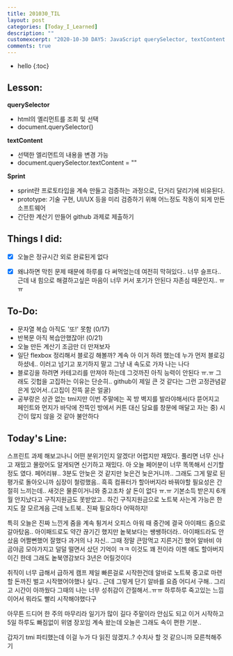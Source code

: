 ```yaml
---
title: 201030_TIL
layout: post
categories: [Today_I_Learned]
description: ""
customexcerpt: "2020-10-30 DAY5: JavaScript querySelector, textContent "
comments: true
---
```


* hello
{:toc}


## Lesson:
 **querySelector**
 - html의 옐리먼트를 조회 및 선택
 - document.querySelector()
 
 **textContent** 
 - 선택한 엘리먼트의 내용을 변경 가능
 - document.querySelector.textContent = ""
 
 **Sprint**
 - sprint란 프로토타입을 계속 만들고 검증하는 과정으로, 단거리 달리기에 비유된다.
 - prototype: 기술 구현, UI/UX 등을 미리 검증하기 위해 어느정도 작동이 되게 만든 소프트웨어
 - 간단한 계산기 만들어 github 과제로 제출하기


## Things I did:
- [x] 오늘은 정규시간 외로 완료된게 없다
- [x] 왜냐하면 막힌 문제 때문에 하루를 다 써먹었는데 여전히 막혀있다.. 너무 슬프다.. 근데 내 힘으로 해결하고싶은 마음이 너무 커서 포기가 안된다 자존심 때문인지.. ㅠㅠ


## To-Do:
- 문자열 복습 아직도 '또!' 못함 (0/17)
- 반복문 아직 복습안했잖아! (0/21)
- 오늘 만든 계산기 조금만 더 만져보자
- 일단 flexbox 정리해서 블로깅 해볼까? 계속 아 이거 하려 했는데 누가 먼저 블로깅 하셨네.. 이러고 넘기고 포기하지 말고 그냥 내 속도로 가자 나는 나다
- 블로깅을 하려면 카테고리를 만져야 하는데 그것까진 아직 능력이 안된다 ㅠ.ㅠ 그래도 깃헙을 고집하는 이유는 단순히.. github이 제일 큰 것 같다는 그런 고정관념같은게 있어서..(고집이 잔뜩 묻은 얼굴)
- 공부랑은 상관 없는 tmi지만 이번 주말에는 꼭 방 벽지를 발라야해서(다 뜯어지고 페인트와 먼지가 바닥에 잔뜩인 방에서 커튼 대신 담요를 창문에 매달고 자는 중) 시간이 많지 않을 것 같아 불안하다 


## Today's Line:
스프린트 과제 해보고나니 어떤 분위기인지 알겠다! 어렵지만 재밌다. 풀리면 너무 신나고 재밌고 몰랐어도 알게되면 신기하고 재밌다. 아 오늘 페어분이 너무 똑똑해서 신기할정도 였다. 페어리뷰.. 3분도 안늦은 것 같지만 늦은건 늦은거니까.. 그래도 그게 말로 된 평가로 돌아오니까 심장이 철렁했음.. 흑흑 컴퓨터가 할아버지라 바꿔야할 필요성은 간절히 느끼는데.. 새것은 물론이거니와 중고조차 살 돈이 없다 ㅠ.ㅠ 기본소득 받은지 6개월 안지났다고 구직지원금도 못받았고.. 하긴 구직지원금으로 노트북 사는게 가능은 한지도 잘 모르게음 근데 노트북.. 진짜 필요하다 어떡하지!

특히 오늘은 진짜 느낀게 줌을 계속 튕겨서 오피스 아워 때 중간에 결국 아이패드 줌으로 갈아탔음.. 아이패드로도 약간 끊기긴 했지만 놑북보다는 쌩쌩하더라.. 아이패드라도 안샀음 어쩔뻔했어 잘했다 과거의 나 자신.. 그때 정말 큰맘먹고 지른거긴 했어 알바비 야곰야곰 모아가지고 덜덜 떨면서 샀던 기억이 ㅋㅋ 이것도 꽤 전이라 이젠 얘도 할아버지이긴 한데 그래도 놑북영감보다 3년은 어릴것이다

취직이 너무 급해서 급하게 캠프 제일 빠른걸로 시작한건데 알바로 노트북 중고로 마련할 돈까진 벌고 시작했어야했나 싶다.. 근데 그렇게 단기 알바를 요즘 어디서 구해.. 그리고 시간이 아까웠다 그때의 나는 너무 성취감이 간절해서..ㅠㅠ 하루하루 죽고있는 느낌이어서 뭐라도 빨리 시작해야했다구

아무튼 드디어 한 주의 마무리라 일기가 많이 길다 주말이라 안심도 되고 이거 시작하고 5일 하루도 빠짐없이 위염 장꼬임 계속 왔는데 오늘은 그래도 속이 편한 기분.. 

갑자기 tmi 파티했는데 이걸 누가 다 읽진 않겠지..? 수치사 할 것 같으니까 모른척해주기
